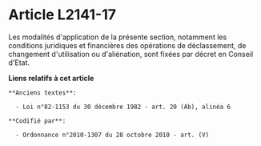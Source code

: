 # Article L2141-17

Les modalités d'application de la présente section, notamment les conditions juridiques et financières des opérations de
déclassement, de changement d'utilisation ou d'aliénation, sont fixées par décret en Conseil d'Etat.

**Liens relatifs à cet article**

	**Anciens textes**:

	  - Loi n°82-1153 du 30 décembre 1982 - art. 20 (Ab), alinéa 6

	**Codifié par**:

	  - Ordonnance n°2010-1307 du 28 octobre 2010 - art. (V)
